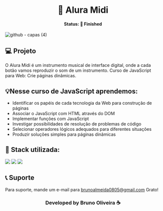 <h1 align="center">🎹 Alura Midi </h1>
<h4 align="center"> Status: 🚀 Finished </h4>

![github - capas (4)](https://user-images.githubusercontent.com/109918729/190873245-f95b2af5-2e7b-4c50-9bbc-75e46926ccff.png)


## 💻 Projeto
O Alura Midi é um instrumento musical de interface digital, onde a cada botão vamos reproduzir o som de um instrumento. Curso de JavaScript para Web: Crie páginas dinâmicas.


## 💡Nesse curso de JavaScript aprendemos:
- Identificar os papéis de cada tecnologia da Web para construção de páginas
- Associar o JavaScript com HTML através do DOM
- Implementar funções com JavaScript
- Investigar possibilidades de resolução de problemas de código
- Selecionar operadores lógicos adequados para diferentes situações
- Produzir soluções simples para páginas dinâmicas

## 🚀 Stack utilizada:
<div>
<IMG SRC="https://img.shields.io/badge/JavaScript-F7DF1E?style=for-the-badge&logo=javascript&logoColor=black"/>
<img src="https://img.shields.io/badge/HTML5-E34F26?style=for-the-badge&logo=html5&logoColor=white"/>
<img src="https://img.shields.io/badge/CSS3-1572B6?style=for-the-badge&logo=css3&logoColor=white"/>
</div>

## 📞 Suporte
Para suporte, mande um e-mail para brunoalmeida0805@gmail.com Grato!

<h3 align="center">Developed by Bruno Oliveira ☕</h3>


